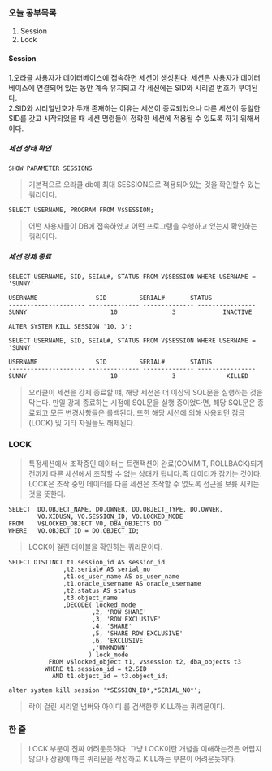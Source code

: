 ### 오늘 공부목록
1. Session
2. Lock

#### Session
1.오라클 사용자가 데이터베이스에 접속하면 세션이 생성된다. 세션은 사용자가 데이터베이스에 연결되어 있는 동안 계속 유지되고 각 세션에는 SID와 시리얼 번호가 부여된다. <br/>
2.SID와 시리얼번호가 두개 존재하는 이유는 세션이 종료되었으나 다른 세션이 동일한 SID를 갖고 시작되었을 때 세션 명령들이 정확한 세션에 적용될 수 있도록 하기 위해서이다.

##### 세션 상태 확인
```
SHOW PARAMETER SESSIONS
```
>기본적으로 오라클 db에 최대 SESSION으로 젹용되어있는 것을 확인할수 있는 쿼리이다.

```
SELECT USERNAME, PROGRAM FROM V$SESSION;
```
>어떤 사용자들이 DB에 접속하였고 어떤 프로그램을 수행하고 있는지 확인하는 쿼리이다.

##### 세션 강제 종료
```
SELECT USERNAME, SID, SEIAL#, STATUS FROM V$SESSION WHERE USERNAME = 'SUNNY'

USERNAME                SID         SERIAL#       STATUS
--------------------- -------------- -------------- ----------------
SUNNY                       10               3             INACTIVE
```
```
ALTER SYSTEM KILL SESSION '10, 3';

SELECT USERNAME, SID, SEIAL#, STATUS FROM V$SESSION WHERE USERNAME = 'SUNNY'

USERNAME                SID         SERIAL#       STATUS
--------------------- -------------- -------------- ----------------
SUNNY                       10               3              KILLED
```
>오라클이 세션을 강제 종료할 떄, 해당 세션은 더 이상의 SQL문을 실행하는 것을 막는다. 만일 강제 종료하는 시점에 SQL문을 실행 중이었다면, 해당 SQL문은 종료되고 모든 변경사항들은 롤백된다. 또한 해당 세션에 의해 사용되던 잠금(LOCK) 및 기타 자원들도 해제된다.

### LOCK
>특정세션에서 조작중인 데이터는 트랜잭션이 완료(COMMIT, ROLLBACK)되기 전까지 다른 세션에서 조작할 수 없는 상태가 됩니다.즉 데이터가 잠기는 것이다. LOCK은 조작 중인 데이터를 다른 세션은 조작할 수 없도록 접근을 보륫 시키는 것을 뜻한다.
```
SELECT  DO.OBJECT_NAME, DO.OWNER, DO.OBJECT_TYPE, DO.OWNER,
        VO.XIDUSN, VO.SESSION_ID, VO.LOCKED_MODE
FROM    V$LOCKED_OBJECT VO, DBA_OBJECTS DO
WHERE   VO.OBJECT_ID = DO.OBJECT_ID;
```
>LOCK이 걸린 테이블을 확인하는 쿼리문이다.

```
SELECT DISTINCT t1.session_id AS session_id
               ,t2.serial# AS serial_no
               ,t1.os_user_name AS os_user_name
               ,t1.oracle_username AS oracle_username
               ,t2.status AS status
               ,t3.object_name
               ,DECODE( locked_mode
                       ,2, 'ROW SHARE'
                       ,3, 'ROW EXCLUSIVE'
                       ,4, 'SHARE'
                       ,5, 'SHARE ROW EXCLUSIVE'
                       ,6, 'EXCLUSIVE'
                       ,'UNKNOWN'
                      ) lock_mode
           FROM v$locked_object t1, v$session t2, dba_objects t3
          WHERE t1.session_id = t2.SID
            AND t1.object_id = t3.object_id;
       
alter system kill session '*SESSION_ID*,*SERIAL_NO*';
```
>락이 걸린 시리얼 넘버와 아이디 를 검색한후 KILL하는 쿼리문이다.

### 한 줄
>LOCK 부분이 진짜 어려운듯하다. 그냥 LOCK이란 개념을 이해하는것은 어렵지 않으나 상황에 따른 쿼리문을 작성하고 KILL하는 부분이 어려운듯하다.

